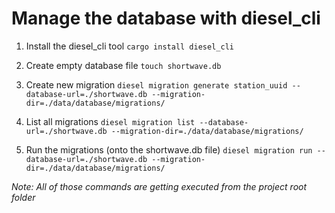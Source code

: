 # Manage the database with diesel_cli

1. Install the diesel_cli tool 
`cargo install diesel_cli`

2. Create empty database file
`touch shortwave.db`

3. Create new migration
`diesel migration generate station_uuid --database-url=./shortwave.db --migration-dir=./data/database/migrations/`

4. List all migrations
`diesel migration list --database-url=./shortwave.db --migration-dir=./data/database/migrations/`

5. Run the migrations (onto the shortwave.db file)
`diesel migration run --database-url=./shortwave.db --migration-dir=./data/database/migrations/`

*Note: All of those commands are getting executed from the project root folder*
